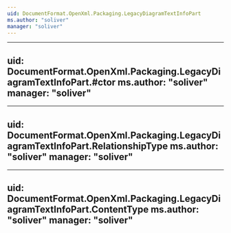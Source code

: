 ```yaml
---
uid: DocumentFormat.OpenXml.Packaging.LegacyDiagramTextInfoPart
ms.author: "soliver"
manager: "soliver"
---
```


---
uid: DocumentFormat.OpenXml.Packaging.LegacyDiagramTextInfoPart.#ctor
ms.author: "soliver"
manager: "soliver"
---

---
uid: DocumentFormat.OpenXml.Packaging.LegacyDiagramTextInfoPart.RelationshipType
ms.author: "soliver"
manager: "soliver"
---

---
uid: DocumentFormat.OpenXml.Packaging.LegacyDiagramTextInfoPart.ContentType
ms.author: "soliver"
manager: "soliver"
---
